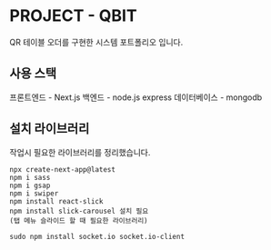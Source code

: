 # PROJECT - QBIT

QR 테이블 오더를 구현한 시스템 포트폴리오 입니다.

## 사용 스택

프론트엔드 - Next.js
백엔드 - node.js express
데이터베이스 - mongodb

## 설치 라이브러리

작업시 필요한 라이브러리를 정리했습니다.

```
npx create-next-app@latest
npm i sass
npm i gsap
npm i swiper
npm install react-slick
npm install slick-carousel 설치 필요
(탭 메뉴 슬라이드 할 때 필요한 라이브러리)

sudo npm install socket.io socket.io-client
```
